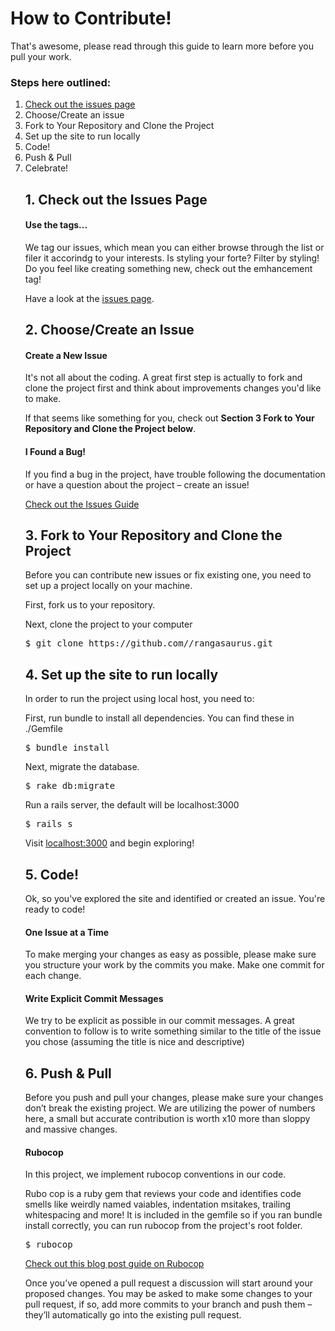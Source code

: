 <h1>How to Contribute!</h1>
<p>That's awesome, please read through this guide to learn more before you pull your work.</p> 

<h3>Steps here outlined:</h3>
<ol>
<li><a href="https://github.com/bangarangs-web0416/rangasaurus/issues" target="_blank">Check out the issues page</a></li>
<li>Choose/Create an issue</li>
<li>Fork to Your Repository and Clone the Project</li>
<li>Set up the site to run locally</li>
<li>Code!</li>
<li>Push & Pull</li>
<li>Celebrate!</li>

<h2>1. Check out the Issues Page</h2>
<h4>Use the tags...</h4>
<p>We tag our issues, which mean you can either browse through the list or filer it accorindg to your interests. Is styling your forte? Filter by styling! Do you feel like creating something new, check out the emhancement tag!</p>

<p>Have a look at the <a href="https://github.com/bangarangs-web0416/rangasaurus/issues" target="_blank">issues page</a>.</p>

<h2>2. Choose/Create an Issue</h2>
<h4>Create a New Issue</h4>
<p>It's not all about the coding. A great first step is actually to fork and clone the project first and think about improvements changes you'd like to make.</p>

<p>If that seems like something for you, check out <b>Section 3 Fork to Your Repository and Clone the Project below</b>.</p>

<h4>I Found a Bug!</h4>
<p>If you find a bug in the project, have trouble following the documentation or have a question about the project – create an issue!</p>

<a href="" tagret="_blank">Check out the Issues Guide</a>

<h2>3. Fork to Your Repository and Clone the Project</h2>
<p>Before you can contribute new issues or fix existing one, you need to set up a project locally on your machine.</p>

<p>First, fork us to your repository.</p>
<p>Next, clone the project to your computer</p>
<pre>$ git clone https://github.com/<YOUR GIT USERNAME>/rangasaurus.git</pre>

<h2>4. Set up the site to run locally</h2>
<p>In order to run the project using local host, you need to:</p>

<p>First, run bundle to install all dependencies. You can find these in ./Gemfile</p>
<pre>$ bundle install</pre>

<p>Next, migrate the database.</p>
<pre>$ rake db:migrate</pre>

<p>Run a rails server, the default will be localhost:3000</p>
<pre>$ rails s</pre>

<p>Visit <a href="http://localhost:3000" target="_blank">localhost:3000</a> and begin exploring!</p> 

<h2>5. Code!</h2>
<p>Ok, so you've explored the site and identified or created an issue. You're ready to code!</p>

<h4>One Issue at a Time</h4>
<p>To make merging your changes as easy as possible, please make sure you structure your work by the commits you make. Make one commit for each change.</p>

<h4>Write Explicit Commit Messages</h4>
<p>We try to be explicit as possible in our commit messages. A great convention to follow is to write something similar to the title of the issue you chose (assuming the title is nice and descriptive)</p>

<h2>6. Push & Pull</h2>
<p>Before you push and pull your changes, please make sure your changes don’t break the existing project. We are utilizing the power of numbers here, a small but accurate contribution is worth x10 more than sloppy and massive changes.</p>

<h4>Rubocop</h4>
<p>In this project, we implement rubocop conventions in our code.</p>

<p>Rubo cop is a ruby gem that reviews your code and identifies code smells like weirdly named vaiables, indentation msitakes, trailing whitespacing and more! It is included in the gemfile so if you ran bundle install correctly, you can run rubocop from the project's root folder.</p>

<pre>$ rubocop</pre>

<p><a href="https://medium.com/@laminen/rubocop-the-robot-that-doesnt-turn-on-its-master-a72fae040f17#.x7cly8ufd" target="_blank">Check out this blog post guide on Rubocop</a></p>

<p>Once you’ve opened a pull request a discussion will start around your proposed changes. You may be asked to make some changes to your pull request, if so, add more commits to your branch and push them – they’ll automatically go into the existing pull request.</p>
